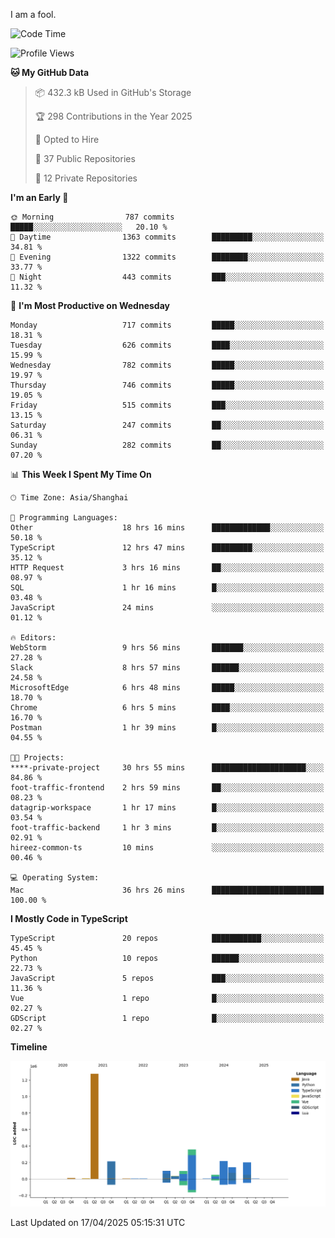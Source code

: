 I am a fool.

<!--START_SECTION:waka-->
![Code Time](http://img.shields.io/badge/Code%20Time-2%2C892%20hrs%205%20mins-blue)

![Profile Views](http://img.shields.io/badge/Profile%20Views-1-blue)

**🐱 My GitHub Data** 

> 📦 432.3 kB Used in GitHub's Storage 
 > 
> 🏆 298 Contributions in the Year 2025
 > 
> 💼 Opted to Hire
 > 
> 📜 37 Public Repositories 
 > 
> 🔑 12 Private Repositories 
 > 
**I'm an Early 🐤** 

```text
🌞 Morning                787 commits         █████░░░░░░░░░░░░░░░░░░░░   20.10 % 
🌆 Daytime                1363 commits        █████████░░░░░░░░░░░░░░░░   34.81 % 
🌃 Evening                1322 commits        ████████░░░░░░░░░░░░░░░░░   33.77 % 
🌙 Night                  443 commits         ███░░░░░░░░░░░░░░░░░░░░░░   11.32 % 
```
📅 **I'm Most Productive on Wednesday** 

```text
Monday                   717 commits         █████░░░░░░░░░░░░░░░░░░░░   18.31 % 
Tuesday                  626 commits         ████░░░░░░░░░░░░░░░░░░░░░   15.99 % 
Wednesday                782 commits         █████░░░░░░░░░░░░░░░░░░░░   19.97 % 
Thursday                 746 commits         █████░░░░░░░░░░░░░░░░░░░░   19.05 % 
Friday                   515 commits         ███░░░░░░░░░░░░░░░░░░░░░░   13.15 % 
Saturday                 247 commits         ██░░░░░░░░░░░░░░░░░░░░░░░   06.31 % 
Sunday                   282 commits         ██░░░░░░░░░░░░░░░░░░░░░░░   07.20 % 
```


📊 **This Week I Spent My Time On** 

```text
🕑︎ Time Zone: Asia/Shanghai

💬 Programming Languages: 
Other                    18 hrs 16 mins      █████████████░░░░░░░░░░░░   50.18 % 
TypeScript               12 hrs 47 mins      █████████░░░░░░░░░░░░░░░░   35.12 % 
HTTP Request             3 hrs 16 mins       ██░░░░░░░░░░░░░░░░░░░░░░░   08.97 % 
SQL                      1 hr 16 mins        █░░░░░░░░░░░░░░░░░░░░░░░░   03.48 % 
JavaScript               24 mins             ░░░░░░░░░░░░░░░░░░░░░░░░░   01.12 % 

🔥 Editors: 
WebStorm                 9 hrs 56 mins       ███████░░░░░░░░░░░░░░░░░░   27.28 % 
Slack                    8 hrs 57 mins       ██████░░░░░░░░░░░░░░░░░░░   24.58 % 
MicrosoftEdge            6 hrs 48 mins       █████░░░░░░░░░░░░░░░░░░░░   18.70 % 
Chrome                   6 hrs 5 mins        ████░░░░░░░░░░░░░░░░░░░░░   16.70 % 
Postman                  1 hr 39 mins        █░░░░░░░░░░░░░░░░░░░░░░░░   04.55 % 

🐱‍💻 Projects: 
****-private-project     30 hrs 55 mins      █████████████████████░░░░   84.86 % 
foot-traffic-frontend    2 hrs 59 mins       ██░░░░░░░░░░░░░░░░░░░░░░░   08.23 % 
datagrip-workspace       1 hr 17 mins        █░░░░░░░░░░░░░░░░░░░░░░░░   03.54 % 
foot-traffic-backend     1 hr 3 mins         █░░░░░░░░░░░░░░░░░░░░░░░░   02.91 % 
hireez-common-ts         10 mins             ░░░░░░░░░░░░░░░░░░░░░░░░░   00.46 % 

💻 Operating System: 
Mac                      36 hrs 26 mins      █████████████████████████   100.00 % 
```

**I Mostly Code in TypeScript** 

```text
TypeScript               20 repos            ███████████░░░░░░░░░░░░░░   45.45 % 
Python                   10 repos            ██████░░░░░░░░░░░░░░░░░░░   22.73 % 
JavaScript               5 repos             ███░░░░░░░░░░░░░░░░░░░░░░   11.36 % 
Vue                      1 repo              █░░░░░░░░░░░░░░░░░░░░░░░░   02.27 % 
GDScript                 1 repo              █░░░░░░░░░░░░░░░░░░░░░░░░   02.27 % 
```



**Timeline**

![Lines of Code chart](https://raw.githubusercontent.com/VeejaLiu/VeejaLiu/master/assets/bar_graph.png)


 Last Updated on 17/04/2025 05:15:31 UTC
<!--END_SECTION:waka-->
